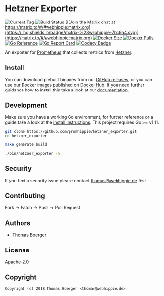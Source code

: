 # Hetzner Exporter

[![Current Tag](https://img.shields.io/github/v/tag/promhippie/hetzner_exporter?sort=semver)](https://github.com/promhippie/hetzner_exporter) [![Build Status](https://drone.webhippie.de/api/badges/promhippie/hetzner_exporter/status.svg)](https://drone.webhippie.de/promhippie/hetzner_exporter) [![Join the Matrix chat at https://matrix.to/#/#webhippie:matrix.org](https://img.shields.io/badge/matrix-%23webhippie-7bc9a4.svg)](https://matrix.to/#/#webhippie:matrix.org) [![Docker Size](https://img.shields.io/docker/image-size/promhippie/hetzner-exporter/latest)](https://hub.docker.com/r/promhippie/hetzner-exporter) [![Docker Pulls](https://img.shields.io/docker/pulls/promhippie/hetzner-exporter)](https://hub.docker.com/r/promhippie/hetzner-exporter) [![Go Reference](https://pkg.go.dev/badge/github.com/promhippie/hetzner_exporter.svg)](https://pkg.go.dev/github.com/promhippie/hetzner_exporter) [![Go Report Card](https://goreportcard.com/badge/github.com/promhippie/hetzner_exporter)](https://goreportcard.com/report/github.com/promhippie/hetzner_exporter) [![Codacy Badge](https://app.codacy.com/project/badge/Grade/6b17801037184a91a716215a613f48c7)](https://www.codacy.com/gh/promhippie/hetzner_exporter/dashboard?utm_source=github.com&amp;utm_medium=referral&amp;utm_content=promhippie/hetzner_exporter&amp;utm_campaign=Badge_Grade)

An exporter for [Prometheus](https://prometheus.io/) that collects metrics from [Hetzner](http://robot.your-server.de).

## Install

You can download prebuilt binaries from our [GitHub releases](https://github.com/promhippie/hetzner_exporter/releases), or you can use our Docker images published on [Docker Hub](https://hub.docker.com/r/promhippie/hetzner-exporter/tags/). If you need further guidance how to install this take a look at our [documentation](https://promhippie.github.io/hetzner_exporter/#getting-started).

## Development

Make sure you have a working Go environment, for further reference or a guide take a look at the [install instructions](http://golang.org/doc/install.html). This project requires Go >= v1.11.

```bash
git clone https://github.com/promhippie/hetzner_exporter.git
cd hetzner_exporter

make generate build

./bin/hetzner_exporter -h
```

## Security

If you find a security issue please contact [thomas@webhippie.de](mailto:thomas@webhippie.de) first.

## Contributing

Fork -> Patch -> Push -> Pull Request

## Authors

-   [Thomas Boerger](https://github.com/tboerger)

## License

Apache-2.0

## Copyright

```console
Copyright (c) 2018 Thomas Boerger <thomas@webhippie.de>
```
